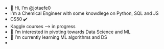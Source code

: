 - 👋 Hi, I’m @jotaefe0
- I'm a Chemical Engineer with some knowdlege on Python, SQL and JS
- CS50 ✔️
- Kaggle courses --> in progress
- 👀 I’m interested in pivoting towards Data Science and ML
- 🌱 I’m currently learning ML algorithms and DS 
- 
